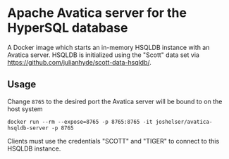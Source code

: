 # Apache Avatica server for the HyperSQL database

A Docker image which starts an in-memory HSQLDB instance with
an Avatica server. HSQLDB is initialized using the "Scott" data set
via https://github.com/julianhyde/scott-data-hsqldb/.

## Usage

Change `8765` to the desired port the Avatica server will be bound to on the host system

```
docker run --rm --expose=8765 -p 8765:8765 -it joshelser/avatica-hsqldb-server -p 8765
```

Clients must use the credentials "SCOTT" and "TIGER" to connect to this HSQLDB instance.
